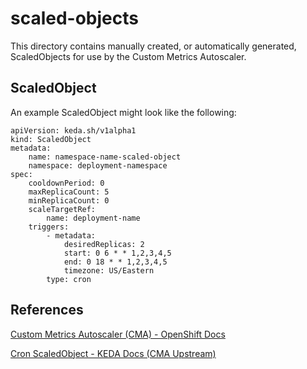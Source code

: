 # scaled-objects

This directory contains manually created, or automatically generated, ScaledObjects for use by the Custom Metrics Autoscaler.

## ScaledObject
An example ScaledObject might look like the following:

    apiVersion: keda.sh/v1alpha1
    kind: ScaledObject
    metadata:
        name: namespace-name-scaled-object
        namespace: deployment-namespace
    spec:
        cooldownPeriod: 0
        maxReplicaCount: 5
        minReplicaCount: 0
        scaleTargetRef:
            name: deployment-name
        triggers:
            - metadata:
                desiredReplicas: 2
                start: 0 6 * * 1,2,3,4,5
                end: 0 18 * * 1,2,3,4,5
                timezone: US/Eastern
            type: cron

## References
[Custom Metrics Autoscaler (CMA) - OpenShift Docs](https://docs.openshift.com/container-platform/4.17/nodes/cma/nodes-cma-autoscaling-custom.html)

[Cron ScaledObject - KEDA Docs (CMA Upstream)](https://keda.sh/docs/2.16/scalers/cron/)